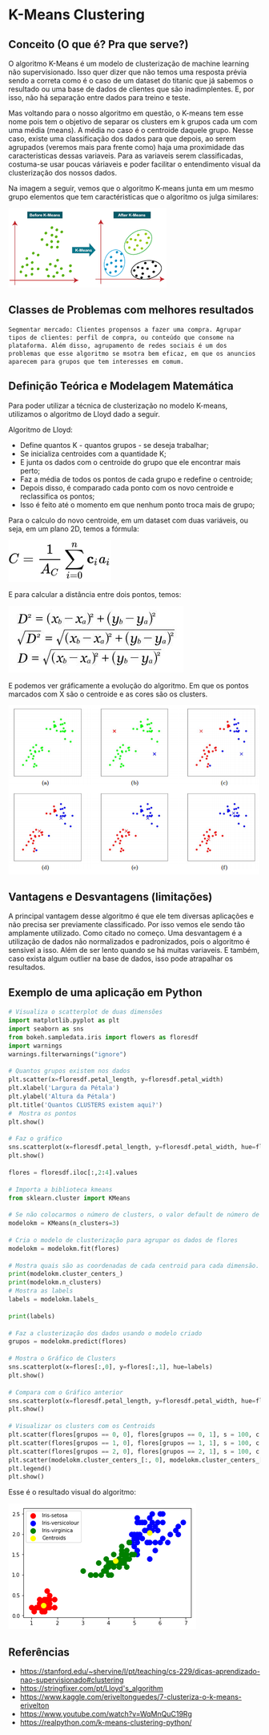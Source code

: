# K-Means Clustering


## Conceito (O que é? Pra que serve?)

O algoritmo K-Means é um modelo de clusterização de machine learning não supervisionado. Isso quer dizer que não temos uma resposta prévia sendo a correta como é o caso de um dataset do titanic que já sabemos o resultado ou uma base de dados de clientes que são inadimplentes. E, por isso, não há separação entre dados para treino e teste.

Mas voltando para o nosso algoritmo em questão, o K-means tem esse nome pois tem o objetivo de separar os clusters em k grupos cada um com uma média (means). A média no caso é o centroide daquele grupo.
Nesse caso, existe uma classificação dos dados para que depois, ao serem agrupados (veremos mais para frente como) haja uma proximidade das caracteristicas dessas variaveis. Para as variaveis serem classificadas, costuma-se usar poucas váriaveis e poder facilitar o entendimento visual da clusterização dos nossos dados.

Na imagem a seguir, vemos que o algoritmo K-means junta em um mesmo grupo elementos que tem caractéristicas que o algoritmo os julga similares:
<div>
<img src="./assets/k-means.png">
</div>


## Classes de Problemas com melhores resultados

    Segmentar mercado: Clientes propensos a fazer uma compra. Agrupar tipos de clientes: perfil de compra, ou conteúdo que consome na plataforma. Além disso, agrupamento de redes sociais é um dos problemas que esse algoritmo se msotra bem eficaz, em que os anuncios aparecem para grupos que tem interesses em comum.

## Definição Teórica e Modelagem Matemática

Para poder utilizar a técnica de clusterização no modelo K-means, utilizamos o algoritmo de Lloyd dado a seguir.

Algoritmo de Lloyd: 
* Define quantos K - quantos grupos - se deseja trabalhar;
* Se inicializa centroides com a quantidade K;
* E junta os dados com o centroide do grupo que ele encontrar mais perto;
* Faz a média de todos os pontos de cada grupo e redefine o centroide;
* Depois disso, é comparado cada ponto com os novo centroide e reclassifica os pontos;
* Isso é feito até o momento em que nenhum ponto troca mais de grupo;

Para o calculo do novo centroide, em um dataset com duas variáveis, ou seja, em um plano 2D, temos a fórmula:
<div>
<img src="./assets/calculo-centroide.svg">
</div>

E para calcular a distância entre dois pontos, temos:
<div>
<img src="./assets/distancia-pontos.jpg">
</div>


E podemos ver gráficamente a evolução do algoritmo. Em que os pontos marcados com X são o centroide e as cores são os clusters.

<div>
<img src="./assets/evolucao.png">
</div>


## Vantagens e Desvantagens (limitações)

A principal vantagem desse algoritmo é que ele tem diversas aplicações e não precisa ser previamente classificado. Por isso vemos ele sendo tão amplamente utilizado. Como citado no começo.
Uma desvantagem é a utilização de dados não normalizados e padronizados, pois o algoritmo é sensivel a isso. Além de ser lento quando se há muitas variaveis. E também, caso exista algum outlier na base de dados, isso pode atrapalhar os resultados. 

## Exemplo de uma aplicação em Python

```Python
# Visualiza o scatterplot de duas dimensões
import matplotlib.pyplot as plt
import seaborn as sns
from bokeh.sampledata.iris import flowers as floresdf
import warnings
warnings.filterwarnings("ignore")

# Quantos grupos existem nos dados
plt.scatter(x=floresdf.petal_length, y=floresdf.petal_width)
plt.xlabel('Largura da Pétala')
plt.ylabel('Altura da Pétala')
plt.title('Quantos CLUSTERS existem aqui?')
#  Mostra os pontos
plt.show()

# Faz o gráfico 
sns.scatterplot(x=floresdf.petal_length, y=floresdf.petal_width, hue=floresdf.species)
plt.show()

flores = floresdf.iloc[:,2:4].values

# Importa a biblioteca kmeans
from sklearn.cluster import KMeans

# Se não colocarmos o número de clusters, o valor default de número de clusters é de 8 clusters.
modelokm = KMeans(n_clusters=3)

# Cria o modelo de clusterização para agrupar os dados de flores
modelokm = modelokm.fit(flores)

# Mostra quais são as coordenadas de cada centroid para cada dimensão. Temos 2 dimensões e 3 clusters.
print(modelokm.cluster_centers_)
print(modelokm.n_clusters)
# Mostra as labels
labels = modelokm.labels_

print(labels)

# Faz a clusterização dos dados usando o modelo criado
grupos = modelokm.predict(flores)

# Mostra o Gráfico de Clusters
sns.scatterplot(x=flores[:,0], y=flores[:,1], hue=labels)
plt.show()

# Compara com o Gráfico anterior
sns.scatterplot(x=floresdf.petal_length, y=floresdf.petal_width, hue=floresdf.species)
plt.show()

# Visualizar os clusters com os Centroids
plt.scatter(flores[grupos == 0, 0], flores[grupos == 0, 1], s = 100, c = 'red', label = 'Iris-setosa')
plt.scatter(flores[grupos == 1, 0], flores[grupos == 1, 1], s = 100, c = 'blue', label = 'Iris-versicolour')
plt.scatter(flores[grupos == 2, 0], flores[grupos == 2, 1], s = 100, c = 'green', label = 'Iris-virginica')
plt.scatter(modelokm.cluster_centers_[:, 0], modelokm.cluster_centers_[:,1], s = 100, c = 'yellow', label = 'Centroids')
plt.legend()
plt.show()
```

Esse é o resultado visual do algoritmo:
<div>
<img src="./assets/final.png">
</div>


## Referências

*   https://stanford.edu/~shervine/l/pt/teaching/cs-229/dicas-aprendizado-nao-supervisionado#clustering
*   https://stringfixer.com/pt/Lloyd's_algorithm
*   https://www.kaggle.com/eriveltonguedes/7-clusteriza-o-k-means-erivelton
*   https://www.youtube.com/watch?v=WqMnQuC19Rg
*   https://realpython.com/k-means-clustering-python/
